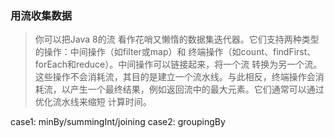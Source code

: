 ### 用流收集数据
> 你可以把Java 8的流
  看作花哨又懒惰的数据集迭代器。它们支持两种类型的操作：中间操作（如filter或map）和
  终端操作（如count、findFirst、forEach和reduce）。中间操作可以链接起来，将一个流
  转换为另一个流。这些操作不会消耗流，其目的是建立一个流水线。与此相反，终端操作会消
  耗流，以产生一个最终结果，例如返回流中的最大元素。它们通常可以通过优化流水线来缩短
  计算时间。

case1: minBy/summingInt/joining
case2: groupingBy